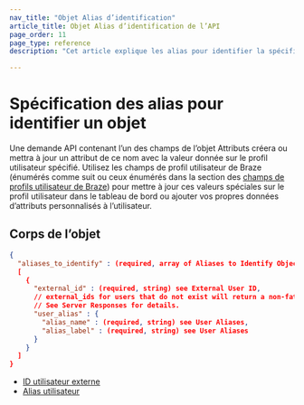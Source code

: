 ```yaml
---
nav_title: "Objet Alias d’identification"
article_title: Objet Alias d’identification de l’API
page_order: 11
page_type: reference
description: "Cet article explique les alias pour identifier la spécification d’objet."

---
```


# Spécification des alias pour identifier un objet

Une demande API contenant l’un des champs de l’objet Attributs créera ou mettra à jour un attribut de ce nom avec la valeur donnée sur le profil utilisateur spécifié. Utilisez les champs de profil utilisateur de Braze (énumérés comme suit ou ceux énumérés dans la section des [champs de profils utilisateur de Braze]({{site.baseurl}}/api/objects_filters/user_attributes_object/#braze-user-profile-fields)) pour mettre à jour ces valeurs spéciales sur le profil utilisateur dans le tableau de bord ou ajouter vos propres données d’attributs personnalisés à l’utilisateur.

## Corps de l’objet

```json
{
  "aliases_to_identify" : (required, array of Aliases to Identify Object)
  [
    {
      "external_id" : (required, string) see External User ID,
      // external_ids for users that do not exist will return a non-fatal error.
      // See Server Responses for details.
      "user_alias" : {
        "alias_name" : (required, string) see User Aliases,
        "alias_label" : (required, string) see User Aliases
      }
    }
  ]
}
```

- [ID utilisateur externe]({{site.baseurl}}/api/objects_filters/user_attributes_object/#braze-user-profile-fields)
- [Alias utilisateur]({{site.baseurl}}/user_guide/data_and_analytics/user_data_collection/user_profile_lifecycle/#user-aliases)
